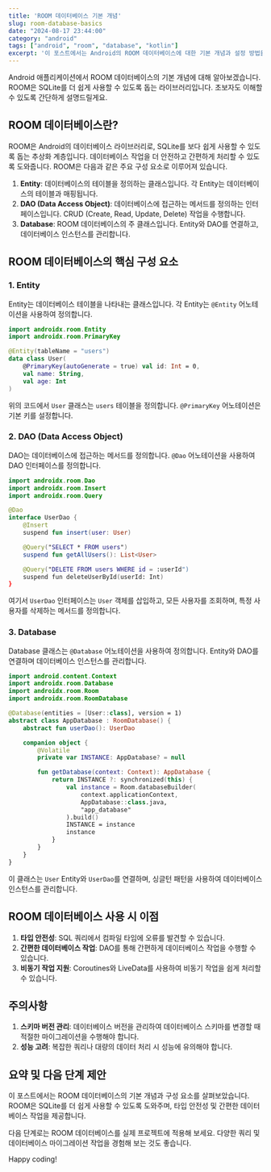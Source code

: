 ```yaml
---
title: 'ROOM 데이터베이스 기본 개념'
slug: room-database-basics
date: "2024-08-17 23:44:00"
category: "android"
tags: ["android", "room", "database", "kotlin"]
excerpt: '이 포스트에서는 Android의 ROOM 데이터베이스에 대한 기본 개념과 설정 방법을 설명합니다.'
---
```


Android 애플리케이션에서 ROOM 데이터베이스의 기본 개념에 대해 알아보겠습니다. ROOM은 SQLite를 더 쉽게 사용할 수 있도록 돕는 라이브러리입니다. 초보자도 이해할 수 있도록 간단하게 설명드릴게요.

## ROOM 데이터베이스란?

ROOM은 Android의 데이터베이스 라이브러리로, SQLite를 보다 쉽게 사용할 수 있도록 돕는 추상화 계층입니다. 데이터베이스 작업을 더 안전하고 간편하게 처리할 수 있도록 도와줍니다. ROOM은 다음과 같은 주요 구성 요소로 이루어져 있습니다.

1. **Entity**: 데이터베이스의 테이블을 정의하는 클래스입니다. 각 Entity는 데이터베이스의 테이블과 매핑됩니다.
2. **DAO (Data Access Object)**: 데이터베이스에 접근하는 메서드를 정의하는 인터페이스입니다. CRUD (Create, Read, Update, Delete) 작업을 수행합니다.
3. **Database**: ROOM 데이터베이스의 주 클래스입니다. Entity와 DAO를 연결하고, 데이터베이스 인스턴스를 관리합니다.

## ROOM 데이터베이스의 핵심 구성 요소

### 1. Entity

Entity는 데이터베이스 테이블을 나타내는 클래스입니다. 각 Entity는 `@Entity` 어노테이션을 사용하여 정의합니다.

```kotlin
import androidx.room.Entity
import androidx.room.PrimaryKey

@Entity(tableName = "users")
data class User(
    @PrimaryKey(autoGenerate = true) val id: Int = 0,
    val name: String,
    val age: Int
)
```

위의 코드에서 `User` 클래스는 `users` 테이블을 정의합니다. `@PrimaryKey` 어노테이션은 기본 키를 설정합니다.

### 2. DAO (Data Access Object)

DAO는 데이터베이스에 접근하는 메서드를 정의합니다. `@Dao` 어노테이션을 사용하여 DAO 인터페이스를 정의합니다.

```kotlin
import androidx.room.Dao
import androidx.room.Insert
import androidx.room.Query

@Dao
interface UserDao {
    @Insert
    suspend fun insert(user: User)

    @Query("SELECT * FROM users")
    suspend fun getAllUsers(): List<User>

    @Query("DELETE FROM users WHERE id = :userId")
    suspend fun deleteUserById(userId: Int)
}
```

여기서 `UserDao` 인터페이스는 `User` 객체를 삽입하고, 모든 사용자를 조회하며, 특정 사용자를 삭제하는 메서드를 정의합니다.

### 3. Database

Database 클래스는 `@Database` 어노테이션을 사용하여 정의합니다. Entity와 DAO를 연결하며 데이터베이스 인스턴스를 관리합니다.

```kotlin
import android.content.Context
import androidx.room.Database
import androidx.room.Room
import androidx.room.RoomDatabase

@Database(entities = [User::class], version = 1)
abstract class AppDatabase : RoomDatabase() {
    abstract fun userDao(): UserDao

    companion object {
        @Volatile
        private var INSTANCE: AppDatabase? = null

        fun getDatabase(context: Context): AppDatabase {
            return INSTANCE ?: synchronized(this) {
                val instance = Room.databaseBuilder(
                    context.applicationContext,
                    AppDatabase::class.java,
                    "app_database"
                ).build()
                INSTANCE = instance
                instance
            }
        }
    }
}
```

이 클래스는 `User` Entity와 `UserDao`를 연결하며, 싱글턴 패턴을 사용하여 데이터베이스 인스턴스를 관리합니다.

## ROOM 데이터베이스 사용 시 이점

1. **타입 안전성**: SQL 쿼리에서 컴파일 타임에 오류를 발견할 수 있습니다.
2. **간편한 데이터베이스 작업**: DAO를 통해 간편하게 데이터베이스 작업을 수행할 수 있습니다.
3. **비동기 작업 지원**: Coroutines와 LiveData를 사용하여 비동기 작업을 쉽게 처리할 수 있습니다.

## 주의사항

1. **스키마 버전 관리**: 데이터베이스 버전을 관리하여 데이터베이스 스키마를 변경할 때 적절한 마이그레이션을 수행해야 합니다.
2. **성능 고려**: 복잡한 쿼리나 대량의 데이터 처리 시 성능에 유의해야 합니다.

## 요약 및 다음 단계 제안

이 포스트에서는 ROOM 데이터베이스의 기본 개념과 구성 요소를 살펴보았습니다. ROOM은 SQLite를 더 쉽게 사용할 수 있도록 도와주며, 타입 안전성 및 간편한 데이터베이스 작업을 제공합니다.

다음 단계로는 ROOM 데이터베이스를 실제 프로젝트에 적용해 보세요. 다양한 쿼리 및 데이터베이스 마이그레이션 작업을 경험해 보는 것도 좋습니다.

Happy coding!
